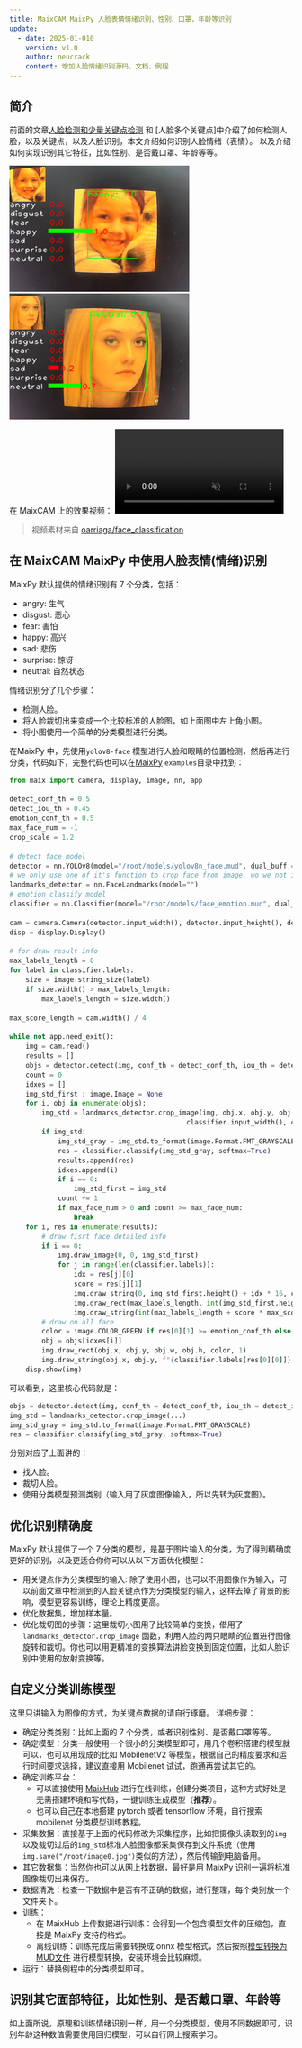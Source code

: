 ```yaml
---
title: MaixCAM MaixPy 人脸表情情绪识别、性别、口罩，年龄等识别
update:
  - date: 2025-01-010
    version: v1.0
    author: neucrack
    content: 增加人脸情绪识别源码、文档、例程
---
```


## 简介

前面的文章[人脸检测和少量关键点检测](./face_detection.md) 和 [人脸多个关键点]中介绍了如何检测人脸，以及关键点，以及人脸识别，本文介绍如何识别人脸情绪（表情）。
以及介绍如何实现识别其它特征，比如性别、是否戴口罩、年龄等等。


![](../../assets/face_emotion_happy.jpg) ![](../../assets/face_emotion_neutral.jpg)

在 MaixCAM 上的效果视频：
<video playsinline controls autoplay loop muted preload src="/static/video/maixcam_face_emotion.mp4" type="video/mp4">
Classifier Result video
</video>

> 视频素材来自 [oarriaga/face_classification](https://github.com/oarriaga/face_classification)


## 在 MaixCAM MaixPy 中使用人脸表情(情绪)识别

MaixPy 默认提供的情绪识别有 7 个分类，包括：
* angry: 生气
* disgust: 恶心
* fear: 害怕
* happy: 高兴
* sad: 悲伤
* surprise: 惊讶
* neutral: 自然状态

情绪识别分了几个步骤：
* 检测人脸。
* 将人脸裁切出来变成一个比较标准的人脸图，如上面图中左上角小图。
* 将小图使用一个简单的分类模型进行分类。

在MaixPy 中，先使用`yolov8-face` 模型进行人脸和眼睛的位置检测，然后再进行分类，代码如下，完整代码也可以在[MaixPy](https://github.com/sipeed/maixpy) `examples`目录中找到：
```python
from maix import camera, display, image, nn, app

detect_conf_th = 0.5
detect_iou_th = 0.45
emotion_conf_th = 0.5
max_face_num = -1
crop_scale = 1.2

# detect face model
detector = nn.YOLOv8(model="/root/models/yolov8n_face.mud", dual_buff = False)
# we only use one of it's function to crop face from image, wo we not init model actually
landmarks_detector = nn.FaceLandmarks(model="")
# emotion classify model
classifier = nn.Classifier(model="/root/models/face_emotion.mud", dual_buff=False)

cam = camera.Camera(detector.input_width(), detector.input_height(), detector.input_format())
disp = display.Display()

# for draw result info
max_labels_length = 0
for label in classifier.labels:
    size = image.string_size(label)
    if size.width() > max_labels_length:
        max_labels_length = size.width()

max_score_length = cam.width() / 4

while not app.need_exit():
    img = cam.read()
    results = []
    objs = detector.detect(img, conf_th = detect_conf_th, iou_th = detect_iou_th, sort = 1)
    count = 0
    idxes = []
    img_std_first : image.Image = None
    for i, obj in enumerate(objs):
        img_std = landmarks_detector.crop_image(img, obj.x, obj.y, obj.w, obj.h, obj.points,
                                            classifier.input_width(), classifier.input_height(), crop_scale)
        if img_std:
            img_std_gray = img_std.to_format(image.Format.FMT_GRAYSCALE)
            res = classifier.classify(img_std_gray, softmax=True)
            results.append(res)
            idxes.append(i)
            if i == 0:
                img_std_first = img_std
            count += 1
            if max_face_num > 0 and count >= max_face_num:
                break
    for i, res in enumerate(results):
        # draw fisrt face detailed info
        if i == 0:
            img.draw_image(0, 0, img_std_first)
            for j in range(len(classifier.labels)):
                idx = res[j][0]
                score = res[j][1]
                img.draw_string(0, img_std_first.height() + idx * 16, classifier.labels[idx], image.COLOR_WHITE)
                img.draw_rect(max_labels_length, int(img_std_first.height() + idx * 16), int(score * max_score_length), 8, image.COLOR_GREEN if score >= emotion_conf_th else image.COLOR_RED, -1)
                img.draw_string(int(max_labels_length + score * max_score_length + 2), int(img_std_first.height() + idx * 16), f"{score:.1f}", image.COLOR_RED)
        # draw on all face
        color = image.COLOR_GREEN if res[0][1] >= emotion_conf_th else image.COLOR_RED
        obj = objs[idxes[i]]
        img.draw_rect(obj.x, obj.y, obj.w, obj.h, color, 1)
        img.draw_string(obj.x, obj.y, f"{classifier.labels[res[0][0]]}: {res[0][1]:.1f}", color)
    disp.show(img)
```

可以看到，这里核心代码就是：
```python
objs = detector.detect(img, conf_th = detect_conf_th, iou_th = detect_iou_th, sort = 1)
img_std = landmarks_detector.crop_image(...)
img_std_gray = img_std.to_format(image.Format.FMT_GRAYSCALE)
res = classifier.classify(img_std_gray, softmax=True)
```
分别对应了上面讲的：
* 找人脸。
* 裁切人脸。
* 使用分类模型预测类别（输入用了灰度图像输入，所以先转为灰度图）。

## 优化识别精确度

MaixPy 默认提供了一个 7 分类的模型，是基于图片输入的分类，为了得到精确度更好的识别，以及更适合你你可以从以下方面优化模型：
* 用关键点作为分类模型的输入: 除了使用小图，也可以不用图像作为输入，可以前面文章中检测到的人脸关键点作为分类模型的输入，这样去掉了背景的影响，模型更容易训练，理论上精度更高。
* 优化数据集，增加样本量。
* 优化裁切图的步骤：这里裁切小图用了比较简单的变换，借用了`landmarks_detector.crop_image` 函数，利用人脸的两只眼睛的位置进行图像旋转和裁切。你也可以用更精准的变换算法讲脸变换到固定位置，比如人脸识别中使用的放射变换等。

## 自定义分类训练模型

这里只讲输入为图像的方式，为关键点数据的请自行琢磨。
详细步骤：
* 确定分类类别：比如上面的 7 个分类，或者识别性别、是否戴口罩等等。
* 确定模型：分类一般使用一个很小的分类模型即可，用几个卷积搭建的模型就可以，也可以用现成的比如 MobilenetV2 等模型，根据自己的精度要求和运行时间要求选择，建议直接用 Mobilenet 试试，跑通再尝试其它的。
* 确定训练平台：
  * 可以直接使用 [MaixHub](https://maixhub.com) 进行在线训练，创建分类项目，这种方式好处是无需搭建环境和写代码，一键训练生成模型（**推荐**）。
  * 也可以自己在本地搭建 pytorch 或者 tensorflow 环境，自行搜索 mobilenet 分类模型训练教程。
* 采集数据：直接基于上面的代码修改为采集程序，比如把摄像头读取到的`img`以及裁切过后的`img_std`标准人脸图像都采集保存到文件系统（使用`img.save("/root/image0.jpg")`类似的方法），然后传输到电脑备用。
* 其它数据集：当然你也可以从网上找数据，最好是用 MaixPy 识别一遍将标准图像裁切出来保存。
* 数据清洗：检查一下数据中是否有不正确的数据，进行整理，每个类别放一个文件夹下。
* 训练：
  * 在 MaixHub 上传数据进行训练：会得到一个包含模型文件的压缩包，直接是 MaixPy 支持的格式。
  * 离线训练：训练完成后需要转换成 onnx 模型格式，然后按照[模型转换为MUD文件](../ai_model_converter/maixcam.md) 进行模型转换，安装环境会比较麻烦。
* 运行：替换例程中的分类模型即可。

## 识别其它面部特征，比如性别、是否戴口罩、年龄等

如上面所说，原理和训练情绪识别一样，用一个分类模型，使用不同数据即可，识别年龄这种数值需要使用回归模型，可以自行网上搜索学习。

